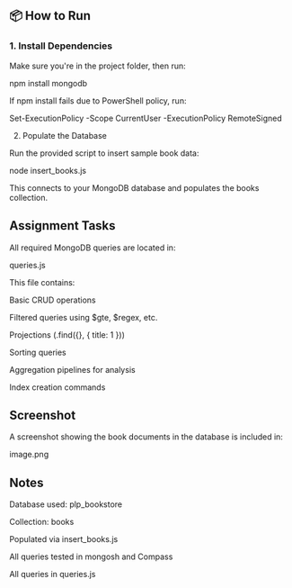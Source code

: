 ## 📦 How to Run

### 1. **Install Dependencies**

Make sure you're in the project folder, then run:

npm install mongodb

If npm install fails due to PowerShell policy, run:

Set-ExecutionPolicy -Scope CurrentUser -ExecutionPolicy RemoteSigned

2. Populate the Database

Run the provided script to insert sample book data:

node insert_books.js

This connects to your MongoDB database and populates the books collection.

## Assignment Tasks
All required MongoDB queries are located in:

queries.js

 This file contains:

Basic CRUD operations

Filtered queries using $gte, $regex, etc.

Projections (.find({}, { title: 1 }))

Sorting queries

Aggregation pipelines for analysis

Index creation commands

## Screenshot
A screenshot showing the book documents in the database is included in:

image.png

## Notes
Database used: plp_bookstore

Collection: books

Populated via insert_books.js 

All queries tested in mongosh and Compass

All queries in queries.js